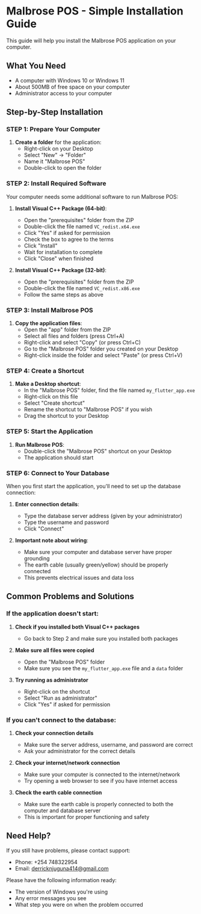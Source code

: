 # Malbrose POS - Simple Installation Guide

This guide will help you install the Malbrose POS application on your computer.

## What You Need

- A computer with Windows 10 or Windows 11
- About 500MB of free space on your computer
- Administrator access to your computer

## Step-by-Step Installation

### STEP 1: Prepare Your Computer

1. **Create a folder** for the application:
   - Right-click on your Desktop
   - Select "New" → "Folder"
   - Name it "Malbrose POS"
   - Double-click to open the folder

### STEP 2: Install Required Software

Your computer needs some additional software to run Malbrose POS:

1. **Install Visual C++ Package (64-bit)**:
   - Open the "prerequisites" folder from the ZIP
   - Double-click the file named `VC_redist.x64.exe`
   - Click "Yes" if asked for permission
   - Check the box to agree to the terms
   - Click "Install"
   - Wait for installation to complete
   - Click "Close" when finished

2. **Install Visual C++ Package (32-bit)**:
   - Open the "prerequisites" folder from the ZIP
   - Double-click the file named `VC_redist.x86.exe`
   - Follow the same steps as above

### STEP 3: Install Malbrose POS

1. **Copy the application files**:
   - Open the "app" folder from the ZIP
   - Select all files and folders (press Ctrl+A)
   - Right-click and select "Copy" (or press Ctrl+C)
   - Go to the "Malbrose POS" folder you created on your Desktop
   - Right-click inside the folder and select "Paste" (or press Ctrl+V)

### STEP 4: Create a Shortcut

1. **Make a Desktop shortcut**:
   - In the "Malbrose POS" folder, find the file named `my_flutter_app.exe`
   - Right-click on this file
   - Select "Create shortcut"
   - Rename the shortcut to "Malbrose POS" if you wish
   - Drag the shortcut to your Desktop

### STEP 5: Start the Application

1. **Run Malbrose POS**:
   - Double-click the "Malbrose POS" shortcut on your Desktop
   - The application should start

### STEP 6: Connect to Your Database

When you first start the application, you'll need to set up the database connection:

1. **Enter connection details**:
   - Type the database server address (given by your administrator)
   - Type the username and password
   - Click "Connect"

2. **Important note about wiring**:
   - Make sure your computer and database server have proper grounding
   - The earth cable (usually green/yellow) should be properly connected
   - This prevents electrical issues and data loss

## Common Problems and Solutions

### If the application doesn't start:

1. **Check if you installed both Visual C++ packages**
   - Go back to Step 2 and make sure you installed both packages

2. **Make sure all files were copied**
   - Open the "Malbrose POS" folder
   - Make sure you see the `my_flutter_app.exe` file and a `data` folder

3. **Try running as administrator**
   - Right-click on the shortcut
   - Select "Run as administrator"
   - Click "Yes" if asked for permission

### If you can't connect to the database:

1. **Check your connection details**
   - Make sure the server address, username, and password are correct
   - Ask your administrator for the correct details

2. **Check your internet/network connection**
   - Make sure your computer is connected to the internet/network
   - Try opening a web browser to see if you have internet access

3. **Check the earth cable connection**
   - Make sure the earth cable is properly connected to both the computer and database server
   - This is important for proper functioning and safety

## Need Help?

If you still have problems, please contact support:
- Phone: +254 748322954
- Email: derricknjuguna414@gmail.com

Please have the following information ready:
- The version of Windows you're using
- Any error messages you see
- What step you were on when the problem occurred
